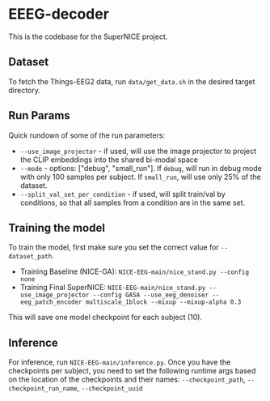 # EEEG-decoder

This is the codebase for the SuperNICE project.

## Dataset
To fetch the Things-EEG2 data, run `data/get_data.sh` in the desired target directory.

## Run Params
Quick rundown of some of the run parameters:

- `--use_image_projector` - if used, will use the image projector to project the CLIP embeddings into the shared bi-modal space
- `--mode` - options: ["debug", "small_run"]. If `debug`, will run in debug mode with only 100 samples per subject. If `small_run`, will use only  25% of the dataset.
- `--split_val_set_per_condition` - if used, will split train/val by conditions, so that all samples from a condition are in the same set.

## Training the model

To train the model, first make sure you set the correct value for `--dataset_path`.
- Training Baseline (NICE-GA): `NICE-EEG-main/nice_stand.py --config none`
- Training Final SuperNICE: `NICE-EEG-main/nice_stand.py --use_image_projector --config GASA --use_eeg_denoiser --eeg_patch_encoder multiscale_1block --mixup --mixup-alpha 0.3 `

This will save one model checkpoint for each subject (10).

## Inference

For inference, run `NICE-EEG-main/inference.py`.
Once you have the checkpoints per subject, you need to set the following runtime args based on the location of the checkpoints and their names: `--checkpoint_path`, `--checkpoint_run_name`, `--checkpoint_uuid`
